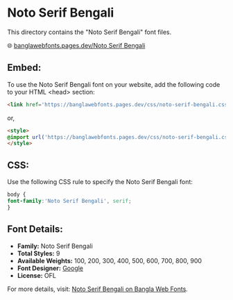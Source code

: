 # Noto Serif Bengali

This directory contains the "Noto Serif Bengali" font files.

🌐 [banglawebfonts.pages.dev/Noto Serif Bengali](https://banglawebfonts.pages.dev/noto-serif-bengali/#about)

## Embed:
To use the Noto Serif Bengali font on your website, add the following code to your HTML &lt;head&gt; section:
```html
<link href='https://banglawebfonts.pages.dev/css/noto-serif-bengali.css' rel='stylesheet'>
```

or,
```html
<style>
@import url('https://banglawebfonts.pages.dev/css/noto-serif-bengali.css');
</style>
```

## CSS:
Use the following CSS rule to specify the Noto Serif Bengali font:
```css
body {
font-family:'Noto Serif Bengali', serif;
}
```

## Font Details:
- **Family:** Noto Serif Bengali
- **Total Styles:** 9
- **Available Weights:** 100, 200, 300, 400, 500, 600, 700, 800, 900
- **Font Designer:** [Google](https://fonts.google.com/)
- **License:** OFL

For more details, visit: [Noto Serif Bengali on Bangla Web Fonts](https://banglawebfonts.pages.dev/noto-serif-bengali/#about).